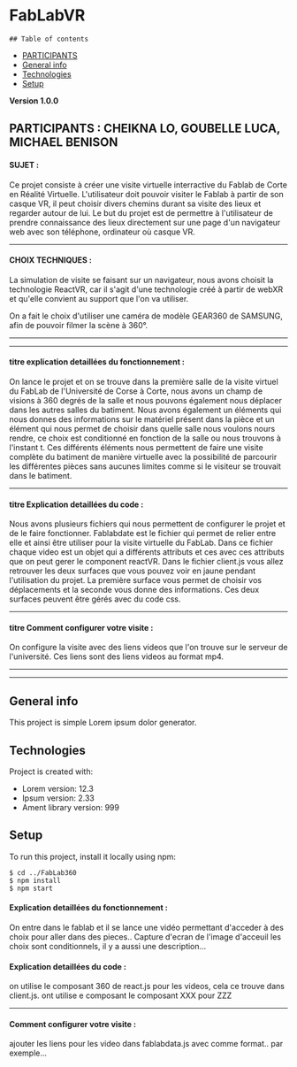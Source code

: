 # FabLabVR

    ## Table of contents
* [PARTICIPANTS](#PARTICIPANTS)
* [General info](#general-info)
* [Technologies](#technologies)
* [Setup](#setup)


**Version 1.0.0**

##  PARTICIPANTS : CHEIKNA LO, GOUBELLE LUCA, MICHAEL BENISON
#### SUJET : 
  Ce projet consiste à créer une visite virtuelle interractive du Fablab de Corte en Réalité Virtuelle.
  L'utilisateur doit pouvoir visiter le Fablab à partir de son casque VR, il peut choisir divers chemins
  durant sa visite des lieux et regarder autour de lui. Le but du projet est de permettre à l'utilisateur
  de prendre connaissance des lieux directement sur une page d'un navigateur web avec son téléphone, 
  ordinateur où casque VR.
  
---  
  
#### CHOIX TECHNIQUES :
  La simulation de visite se faisant sur un navigateur, nous avons choisit la technologie ReactVR, car
  il s'agit d'une technologie créé à partir de webXR et qu'elle convient au support que l'on va utiliser.
  
  On a fait le choix d'utiliser une caméra de modèle GEAR360 de SAMSUNG, afin de pouvoir filmer la 
  scène à 360°.
  
  
  ---  
  ---  
  
  #### titre explication detaillées du fonctionnement :

On lance le projet et on se trouve dans la première salle de la visite virtuel du 
FabLab de l'Université de Corse à Corte, nous avons un champ de visions à 360
degrés de la salle et nous pouvons également nous déplacer dans les autres salles
du batiment. Nous avons également un éléments qui nous donnes des informations sur 
le matériel présent dans la pièce et un élément qui nous permet de choisir dans quelle
salle nous voulons nours rendre, ce choix est conditionné en fonction de la salle ou nous
trouvons à l'instant t.
Ces différents éléments nous permettent de faire une visite complète du batiment de
manière virtuelle avec la possibilité de parcourir les différentes pièces sans aucunes 
limites comme si le visiteur se trouvait dans le batiment.


--------

#### titre Explication detaillées du code : 

Nous avons plusieurs fichiers qui nous permettent de configurer le projet et de le faire 
fonctionner.
Fablabdate est le fichier qui permet de relier entre elle et ainsi être utiliser pour 
la visite virtuelle du FabLab.
Dans ce fichier chaque video est un objet qui a différents attributs et ces avec ces attributs
que on peut gerer le component reactVR.
Dans le fichier client.js vous allez retrouver les deux surfaces que vous pouvez voir en jaune
pendant l'utilisation du projet.
La première surface vous permet de choisir vos déplacements et la seconde vous donne des informations.
Ces deux surfaces peuvent être gérés avec du code css.



---------

#### titre Comment configurer votre visite : 

On configure la visite avec des liens videos que l'on trouve sur le serveur de l'université.
Ces liens sont des liens videos au format mp4.

  ---  
  --- 


## General info
This project is simple Lorem ipsum dolor generator.
	
## Technologies
Project is created with:
* Lorem version: 12.3
* Ipsum version: 2.33
* Ament library version: 999
	
## Setup
To run this project, install it locally using npm:

```
$ cd ../FabLab360
$ npm install
$ npm start
```
    
  
#### Explication detaillées du fonctionnement :

On entre dans le fablab et il se lance une vidéo permettant d'acceder à des choix pour aller dans des pieces..
Capture d'ecran de l'image d'acceuil
les choix sont conditionnels, il y a aussi une description...

#### Explication detaillées du code :

on utilise le composant 360 de react.js pour les videos, cela ce trouve dans client.js. 
ont utilise e composant le composant XXX pour ZZZ

  ---  
  
#### Comment configurer votre visite  :

ajouter les liens pour les video dans fablabdata.js avec comme format.. par exemple...

